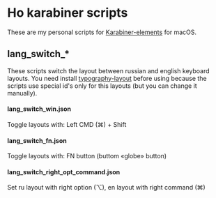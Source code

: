 # Ho karabiner scripts
These are my personal scripts for [Karabiner-elements](https://karabiner-elements.pqrs.org/) for macOS.

## lang_switch_*
These scripts switch the layout between russian and english keyboard layouts. You need install [typography-layout](https://ilyabirman.net/typography-layout/) before using because the scripts use special id's only for this layouts (but you can change it manually).

#### lang_switch_win.json
Toggle layouts with: Left CMD (⌘) + Shift

#### lang_switch_fn.json
Toggle layouts with: FN button (buttom «globe» button)

#### lang_switch_right_opt_command.json
Set ru layout with right option (⌥), en layout with right command (⌘)
